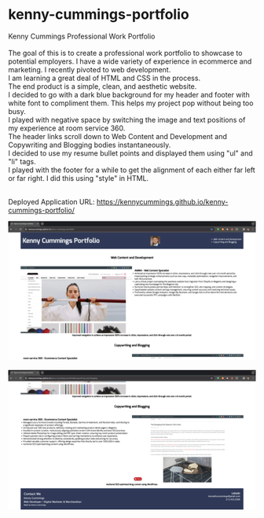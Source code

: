 # kenny-cummings-portfolio
Kenny Cummings Professional Work Portfolio
<br>
<br>
The goal of this is to create a professional work portfolio to showcase to potential employers. 
I have a wide variety of experience in ecommerce and marketing. I recently pivoted to web development.
<br>
I am learning a great deal of HTML and CSS in the process.
<br>
The end product is a simple, clean, and aesthetic website.
<br>
I decided to go with a dark blue background for my header and footer with white font to compliment them.
This helps my project pop without being too busy.
<br>
I played with negative space by switching the image and text positions of my experience at room service 360.
<br>
The header links scroll down to Web Content and Development and Copywriting and Blogging bodies instantaneously.
<br>
I decided to use my resume bullet points and displayed them using "ul" and "li" tags.
<br>
I played with the footer for a while to get the alignment of each either far left or far right. I did this using "style" in HTML.
<br>
<br>

Deployed Application URL: https://kennycummings.github.io/kenny-cummings-portfolio/

<img src="./assets/images/homepage-screenshot-1.png" alt="First screenshot of the homepage">

<br>
<br>

<img src="./assets/images/homepage-screenshot-2.png" alt="Second screenshot of the homepage">